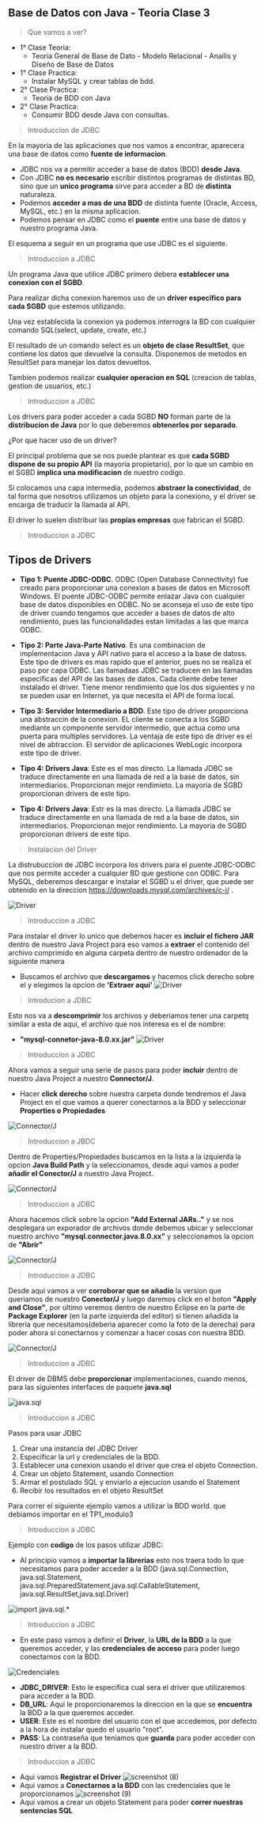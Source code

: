 ## Base de Datos con Java - Teoria Clase 3

> Que vamos a ver?

- 1° Clase Teoria:
    - Teoria General de Base de Dato - Modelo Relacional - Anailis y Diseño de Base de Datos
- 1° Clase Practica:
    - Instalar MySQL y crear tablas de bdd.
- 2° Clase Practica:
    - Teoria de BDD con Java
- 2° Clase Practica:
    - Consumir BDD desde Java con consultas.

> Introduccion de JDBC

En la mayoria de las aplicaciones que nos vamos a encontrar, aparecera una base de datos como **fuente de informacion**.

- JDBC nos va a permitir acceder a base de datos (BDD) **desde Java**.
- Con JDBC **no es necesario** escribir distintos programas de distintas BD, sino que un **unico programa** sirve para acceder a BD de **distinta** naturaleza.
- Podemos **acceder a mas de una BDD** de distinta fuente (Oracle, Access, MySQL, etc.) en la misma aplicacion.
- Podemos pensar en JDBC como el **puente** entre una base de datos y nuestro programa Java.

El esquema a seguir en un programa que use JDBC es el siguiente.

> Introduccion a JDBC

Un programa Java que utilice JDBC primero debera **establecer una conexion con el SGBD**.

Para realizar dicha conexion haremos uso de un **driver especifico para cada SGBD** que estemos utilizando.

Una vez establecida la conexion ya podemos interrogra la BD con cualquier comando SQL(select, update, create, etc.)

El resultado de un comando select es un **objeto de clase ResultSet**, que contiene los datos que devuelve la consulta. Disponemos de metodos en ResultSet para manejar los datos devueltos.

Tambien podemos realizar **cualquier operacion en SQL** (creacion de tablas, gestion de usuarios, etc.)

> Introduccion a JDBC

Los drivers para poder acceder a cada SGBD **NO** forman parte de la **distribucion de Java** por lo que deberemos **obtenerlos por separado**.

¿Por que hacer uso de un driver?

El principal problema que se nos puede plantear es que **cada SGBD dispone de su propio API** (la mayoria propietario), por lo que un cambio en el SGBD **implica una modificacion** de nuestro codigo.

Si colocamos una capa intermedia, podemos **abstraer la conectividad**, de tal forma que nosotros utilizamos un objeto para la conexiono, y el driver se encarga de traducir la llamada al API.

El driver lo suelen distribuir las **propias empresas** que fabrican el SGBD.

> Introduccion a JDBC

## Tipos de Drivers

- **Tipo 1: Puente JDBC-ODBC**. ODBC (Open Database Connectivity) fue creado para proporcionar una conexion a bases de datos en Microsoft Windows. El puente JDBC-ODBC permite enlazar Java con cualquier base de datos disponibles en ODBC. No se aconseja el uso de este tipo de driver cuando tengamos que acceder a bases de datos de alto rendimiento, pues las funcionalidades estan limitadas a las que marca ODBC.

- **Tipo 2: Parte Java-Parte Nativo**. Es una combinacion de implementacion Java y API nativo para el acceso a la base de datoss. Este tipo de drivers es mas rapido que el anterior, pues no se realiza el paso por capa ODBC. Las llamadaas JDBC se traducen en las llamadas especificas del API de las bases de datos. Cada cliente debe tener instalado el driver. Tiene menor rendimiento que los dos siguientes y no se pueden usar en Internet, ya que necesita el API de forma local.


- **Tipo 3: Servidor Intermediario a BDD**. Este tipo de driver proporciona una abstraccin de la conexion. EL cliente se conecta a los SGBD mediante un componente servidor intermedio, que actua como una puerta para multiples servidores. La ventaja de este tipo de driver es el nivel de abtraccion. El servidor de aplicaciones WebLogic incorpora este tipo de driver.

- **Tipo 4: Drivers Java**: Este es el mas directo. La llamada JDBC se traduce directamente en una llamada de red a la base de datos, sin intermediarios. Proporcionan mejor rendimieto. La mayoria de SGBD proporcionan drivers de este tipo.


- **Tipo 4: Drivers Java**: Estr es la mas directo. La llamada JDBC se traduce directamente en una llamada de red a la base de datos, sin intermediarios. Proporcionan mejor rendimiento. La mayoria de SGBD proporcionan drivers de este tipo.

>Instalacion del Driver

La distrubuccion de JDBC incorpora los drivers para el puente JDBC-ODBC que nos permite acceder a cualquier BD que gestione con ODBC. Para MySQL, deberemos descargar e instalar el SGBD u el driver, que puede ser obtenido en la direccion https://downloads.mysql.com/archives/c-j/ .

![Driver](https://user-images.githubusercontent.com/95596561/172074406-95b2af2d-58e6-463f-9454-5ec6bffb3b79.png)

>Introduccion a JDBC

Para instalar el driver lo unico que debemos hacer es **incluir el fichero JAR** dentro de nuestro Java Project para eso vamos a **extraer** el contenido del archivo comprimido en alguna carpeta dentro de nuestro ordenador de la siguiente manera

- Buscamos el archivo que **descargamos** y hacemos click derecho sobre el y elegimos la opcion de **'Extraer aqui'**
![Driver](https://user-images.githubusercontent.com/95596561/172074686-2ba72a40-4774-4578-acad-88a96b398550.png)


>Introducion a JDBC

Esto nos va a **descomprimir** los archivos y deberiamos tener una carpetq similar a esta de aqui, el archivo que nos interesa es el de nombre:
- **"mysql-connetor-java-8.0.xx.jar"**
![Driver](https://user-images.githubusercontent.com/95596561/172074797-7fbdcf28-54d5-4ed0-ab09-4d95fab8fa89.png)

>Introduccion a JDBC

Ahora vamos a seguir una serie de pasos para poder **incluir** dentro de nuestro Java Project a nuestro **Connector/J**.

* Hacer **click derecho** sobre nuestra carpeta donde tendremos el Java Project en el que vamos a querer conectarnos a la BDD y seleccionar **Properties o Propiedades**

![Connector/J](https://user-images.githubusercontent.com/95596561/172074974-181505dc-3bbc-4c9a-99a3-baf3dfdd195f.png)

> Introduccion a JBDC

Dentro de Properties/Propiedades buscamos en la lista a la izquierda la opcion **Java Build Path** y la seleccionamos, desde aqui vamos a poder **añadir el Conector/J** a nuestro Java Project.

![Connector/J](https://user-images.githubusercontent.com/95596561/172075157-0568529a-8519-457c-b50a-c42f3a0d23ef.png)

> Introduccion a JDBC

Ahora hacemos click sobre la opcion **"Add External JARs.."** y se nos desplegara un exporador de archivos donde debemos ubicar y seleccionar nuestro archivo **"mysql.connector.java.8.0.xx"** y seleccionamos la opcion de **"Abrir"**

![Connector/J](https://user-images.githubusercontent.com/95596561/172075325-1f20a0cc-86a9-43ba-948d-0a25c4fbeb8a.png)

>Introduccion a JDBC

Desde aqui vamos a ver **corroborar que se añadio** la version que queriamos de nuestro **Conector/J** y luego daremos click en el boton **"Apply and Close"**, por ultimo veremos dentro de nuestro Eclipse en la parte de **Package Explorer** (en la parte izquierda del editor) si tienen añadida la libreria que necesitamos(deberia aparecer como la foto de la derecha) para poder ahora si conectarnos y comenzar a hacer cosas con nuestra BDD.

![Connector/J](https://user-images.githubusercontent.com/95596561/172075642-484f2dd0-918f-4286-bf6a-a0ad2ce31e12.png)


>Introduccion a JDBC

El driver de DBMS debe **proporcionar** implementaciones, cuando menos, para las siguientes interfaces de paquete **java.sql**

![java.sql](https://user-images.githubusercontent.com/95596561/172075751-15e2e1b8-168d-4c30-90e4-b843b242ea3a.png)

> Introduccion a JDBC

Pasos para usar JDBC


<ol>
    <li>Crear una instancia del JDBC Driver</li>
    <li>Especificar la url y credenciales de la BDD.</li>
    <li>Establecer una conexion usando el driver que crea el objeto Connection.</li>
    <li>Crear un objeto Statement, usando Connection</li>
    <li>Armar el postulado SQL y enviarlo a ejecucion usando el Statement</li>
    <li>Recibir los resultados en el objeto ResultSet</li>
</ol>


Para correr el siguiente ejemplo vamos a utilizar la BDD world. que debiamos importar en el TP1_modulo3

>Introduccion a JDBC

Ejemplo con **codigo** de los pasos utilizar JDBC:

* Al principio vamos a **importar la librerias** esto nos traera todo lo que necesitamos para poder acceder a la BDD (java.sql.Connection, java.sql.Statement, java.sql.PreparedStatement,java.sql.CallableStatement, java.sql.ResultSet,java.sql.Driver)

![import java.sql.*](https://user-images.githubusercontent.com/95596561/172076477-1c0f06c7-7df7-4ab3-9d3e-410ec38ba6d0.png)

>Introduccion a JDBC

* En este paso vamos a definir el **Driver**, la **URL de la BDD** a la que queremos acceder, y las **credenciales de acceso** para poder luego conectarnos con la BDD.

![Credenciales](https://user-images.githubusercontent.com/95596561/172076611-2eae7ba8-2b5c-4dfd-8263-eabf861a24bb.png)

* **JDBC_DRIVER**: Esto le especifica cual sera el driver que utilizaremos para acceder a la BDD.
* **DB_URL**: Aqui le proporcionaremos la direccion en la que se **encuentra** la BDD a la que queremos acceder.
* **USER**: Este es el nombre del usuario con el que accedemos, por defecto a la hora de instalar quedo el usuario "root".
* **PASS**: La contraseña que teniamos que **guarda** para poder acceder con nuestro driver a la BDD.

>Introduccion a JDBC

* Aqui vamos **Registrar el Driver**
![screenshot (8)](https://user-images.githubusercontent.com/95596561/172077002-53c160e2-b665-4b98-8542-bf98f8905454.png)
* Aqui vamos a **Conectarnos a la BDD** con las credenciales que le proporcionamos
![screenshot (9)](https://user-images.githubusercontent.com/95596561/172077109-bddb15eb-4e25-40cf-868c-267f2765c2ae.png)
* Aqui vamos a crear un objeto Statement para poder **correr nuestras sentencias SQL**

